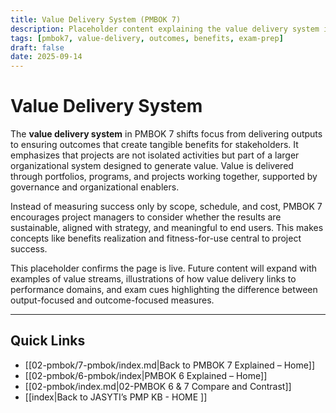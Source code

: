 ```yaml
---
title: Value Delivery System (PMBOK 7)
description: Placeholder content explaining the value delivery system in PMBOK 7
tags: [pmbok7, value-delivery, outcomes, benefits, exam-prep]
draft: false
date: 2025-09-14
---
```

# Value Delivery System

The **value delivery system** in PMBOK 7 shifts focus from delivering outputs to ensuring outcomes that create tangible benefits for stakeholders. It emphasizes that projects are not isolated activities but part of a larger organizational system designed to generate value. Value is delivered through portfolios, programs, and projects working together, supported by governance and organizational enablers.  

Instead of measuring success only by scope, schedule, and cost, PMBOK 7 encourages project managers to consider whether the results are sustainable, aligned with strategy, and meaningful to end users. This makes concepts like benefits realization and fitness-for-use central to project success.  

This placeholder confirms the page is live. Future content will expand with examples of value streams, illustrations of how value delivery links to performance domains, and exam cues highlighting the difference between output-focused and outcome-focused measures.

---
## Quick Links
- [[02-pmbok/7-pmbok/index.md|Back to PMBOK 7 Explained – Home]]
- [[02-pmbok/6-pmbok/index|PMBOK 6 Explained – Home]]
- [[02-pmbok/index.md|02-PMBOK 6 & 7 Compare and Contrast]]
- [[index|Back to JASYTI’s PMP KB - HOME ]]